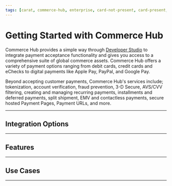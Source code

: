 ```yaml
---
tags: [carat, commerce-hub, enterprise, card-not-present, card-present, getting-started, in-person, online, mobile, digital, integration, features, use-cases]
---
```


# Getting Started with Commerce Hub

Commerce Hub provides a simple way through [Developer Studio](?path=docs/Getting-Started/Getting-Started-Dev-Portal.md) to integrate payment acceptance functionality and gives you access to a comprehensive suite of global commerce assets. Commerce Hub offers a variety of payment options ranging from debit cards, credit cards and eChecks to digital payments like Apple Pay, PayPal, and Google Pay.

Beyond accepting customer payments, Commerce Hub's services include; tokenization, account verification, fraud prevention, 3-D Secure, AVS/CVV filtering, creating and managing recurring payments, installments and deferred payments, split shipment, EMV and contactless payments, secure hosted Payment Pages, Payment URLs, and more.

---

## Integration Options

<!-- type: row -->

<!-- type: card
title: Online/Mobile/Digital
description: Online, mobile, and digital transactions are considered Card Not Present (CNP) where the customer does not physically present their payment source at the time of the transaction. Transaction types include; online payments, in-app payments, and MOTO.
link: ?path=docs/Getting-Started/Getting-Started-Online.md
-->

<!-- type: card
title: In-Person
description: In-person or Card Present (CP) transactions are initiated when a customer physically presents their payment source at the time of the transaction. Transaction types include manual entry, track data, and EMV.
link: 
-->

<!-- type: card
title: Connected Commerce
description: Connected Commerce also known as Universal Commerce or Omnicommerce is Commerce Hub's unified commerce solution that consolidates sales channels, and allows for a more consistent and personalized customer experience.
link:
-->

<!-- type: row-end -->

---

## Features

<!-- type: row -->

<!-- type: card
title: Acount Verification
description: Account Verification can be used to confirm that the customer account is valid for a transaction.
link: ?path=docs/Resources/API-Documents/Payments_VAS/Verification.md
-->

<!-- type: card
title: Fraud Prevention
description: Commerce Hub implements various transaction and fraud controls that allows merchants to monitor potentially fraudulent transactions including positive and negative filters, velocity controls, and transaction restrictions, that will automatically accept or reject transactions.
link: 
-->

<!-- type: card
title: Tokenization
description: Tokenization replaces customer's sensitive data with non-sensitive equivalent, which can be stored for credentials on file and used on future transactions.
link: ?path=docs/Resources/API-Documents/Payments_VAS/Payment-Token.md
-->

<!-- type: row-end -->


<!-- type: row -->

<!-- type: card
title: Enhanced Data Service
description: Enhanced Data Service enables sharing of relevant data between merchants and issuers outside of the authorization flow. Issuers leverage the data to make a more informed authorization decision in an attempt to improve authorization rates and reduce fraud.
link: ?path=docs/Resources/API-Documents/DaaS/Enhanced-Data-Service.md
-->

<!-- type: card
title: Returns Optimization Service
description: Returns Optimization Service enables sharing of relevant data between like industry verticals by receiving a consumer return report. Merchants can leverage the data to make a more informed transaction decision in an attempt to reduce refunds.
link: ?path=docs/Resources/API-Documents/DaaS/Returns-Optimizer-Service.md
-->

<!-- type: card
title: Information Lookup
description: Information Lookup is used to verify card related information of the cardholder such as issuer country, card function and card brand associated with a card or token.
link: 
-->

<!-- type: row-end -->

---

## Use Cases

<!-- type: row -->

<!-- type: card
title: Mobile Wallets
description: Commerce Hub allows integration with Apple Pay and Google Pay mobile wallets.
link: ?path=docs/Getting-Started/Getting-Started-Wallets.md
-->

<!-- type: card
title: Split Shipment
description: A split shipment is an ability to capture an authorization for the full order amount by performing a capture for each item shipped.
link: ?path=docs/Resources/Guides/Split-Shipment.md
-->

<!-- type: card
title: Stored Credentials
description: Stored Credentials also known as Credentials on File or Card on File, allows customer to authorize the storage of their payment source details for future transactionstas a Cardholder Initiated Transaction (CIT).
link: ?path=docs/Resources/Guides/Stored-Credentials.md
-->

<!-- type: row-end -->

---
